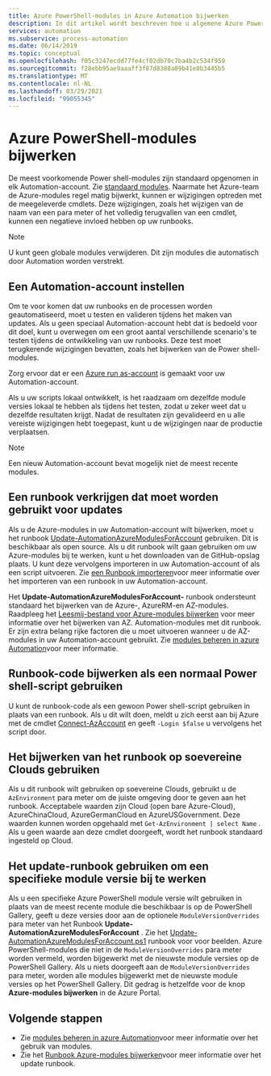 ```yaml
---
title: Azure PowerShell-modules in Azure Automation bijwerken
description: In dit artikel wordt beschreven hoe u algemene Azure PowerShell-modules die standaard worden meegeleverd in Azure Automation bijwerken.
services: automation
ms.subservice: process-automation
ms.date: 06/14/2019
ms.topic: conceptual
ms.openlocfilehash: f05c3247ecdd77fe4cf02db70c7ba4b2c534f959
ms.sourcegitcommit: f28ebb95ae9aaaff3f87d8388a09b41e0b3445b5
ms.translationtype: MT
ms.contentlocale: nl-NL
ms.lasthandoff: 03/29/2021
ms.locfileid: "99055345"
---
```

# <a name="update-azure-powershell-modules"></a>Azure PowerShell-modules bijwerken

De meest voorkomende Power shell-modules zijn standaard opgenomen in elk Automation-account. Zie [standaard modules](shared-resources/modules.md#default-modules). Naarmate het Azure-team de Azure-modules regel matig bijwerkt, kunnen er wijzigingen optreden met de meegeleverde cmdlets. Deze wijzigingen, zoals het wijzigen van de naam van een para meter of het volledig terugvallen van een cmdlet, kunnen een negatieve invloed hebben op uw runbooks. 

> [!NOTE]
> U kunt geen globale modules verwijderen. Dit zijn modules die automatisch door Automation worden verstrekt.

## <a name="set-up-an-automation-account"></a>Een Automation-account instellen

Om te voor komen dat uw runbooks en de processen worden geautomatiseerd, moet u testen en valideren tijdens het maken van updates. Als u geen speciaal Automation-account hebt dat is bedoeld voor dit doel, kunt u overwegen om een groot aantal verschillende scenario's te testen tijdens de ontwikkeling van uw runbooks. Deze test moet terugkerende wijzigingen bevatten, zoals het bijwerken van de Power shell-modules.

Zorg ervoor dat er een [Azure run as-account](automation-security-overview.md#run-as-accounts) is gemaakt voor uw Automation-account.

Als u uw scripts lokaal ontwikkelt, is het raadzaam om dezelfde module versies lokaal te hebben als tijdens het testen, zodat u zeker weet dat u dezelfde resultaten krijgt. Nadat de resultaten zijn gevalideerd en u alle vereiste wijzigingen hebt toegepast, kunt u de wijzigingen naar de productie verplaatsen.

> [!NOTE]
> Een nieuw Automation-account bevat mogelijk niet de meest recente modules.

## <a name="obtain-a-runbook-to-use-for-updates"></a>Een runbook verkrijgen dat moet worden gebruikt voor updates

Als u de Azure-modules in uw Automation-account wilt bijwerken, moet u het runbook [Update-AutomationAzureModulesForAccount](https://github.com/Microsoft/AzureAutomation-Account-Modules-Update) gebruiken. Dit is beschikbaar als open source. Als u dit runbook wilt gaan gebruiken om uw Azure-modules bij te werken, kunt u het downloaden van de GitHub-opslag plaats. U kunt deze vervolgens importeren in uw Automation-account of als een script uitvoeren. Zie [een Runbook importeren](manage-runbooks.md#import-a-runbook)voor meer informatie over het importeren van een runbook in uw Automation-account.

Het **Update-AutomationAzureModulesForAccount-** runbook ondersteunt standaard het bijwerken van de Azure-, AzureRM-en AZ-modules. Raadpleeg het [Leesmij-bestand voor Azure-modules bijwerken](https://github.com/microsoft/AzureAutomation-Account-Modules-Update/blob/master/README.md) voor meer informatie over het bijwerken van AZ. Automation-modules met dit runbook. Er zijn extra belang rijke factoren die u moet uitvoeren wanneer u de AZ-modules in uw Automation-account gebruikt. Zie [modules beheren in azure Automation](shared-resources/modules.md)voor meer informatie.

## <a name="use-update-runbook-code-as-a-regular-powershell-script"></a>Runbook-code bijwerken als een normaal Power shell-script gebruiken

U kunt de runbook-code als een gewoon Power shell-script gebruiken in plaats van een runbook. Als u dit wilt doen, meldt u zich eerst aan bij Azure met de cmdlet [Connect-AzAccount](/powershell/module/az.accounts/connect-azaccount) en geeft `-Login $false` u vervolgens het script door.

## <a name="use-the-update-runbook-on-sovereign-clouds"></a>Het bijwerken van het runbook op soevereine Clouds gebruiken

Als u dit runbook wilt gebruiken op soevereine Clouds, gebruikt u de `AzEnvironment` para meter om de juiste omgeving door te geven aan het runbook. Acceptabele waarden zijn Cloud (open bare Azure-Cloud), AzureChinaCloud, AzureGermanCloud en AzureUSGovernment. Deze waarden kunnen worden opgehaald met `Get-AzEnvironment | select Name` . Als u geen waarde aan deze cmdlet doorgeeft, wordt het runbook standaard ingesteld op Cloud.

## <a name="use-the-update-runbook-to-update-a-specific-module-version"></a>Het update-runbook gebruiken om een specifieke module versie bij te werken

Als u een specifieke Azure PowerShell module versie wilt gebruiken in plaats van de meest recente module die beschikbaar is op de PowerShell Gallery, geeft u deze versies door aan de optionele `ModuleVersionOverrides` para meter van het Runbook **Update-AutomationAzureModulesForAccount** . Zie het  [Update-AutomationAzureModulesForAccount.ps1](https://github.com/Microsoft/AzureAutomation-Account-Modules-Update/blob/master/Update-AutomationAzureModulesForAccount.ps1) runbook voor voor beelden. Azure PowerShell-modules die niet in de `ModuleVersionOverrides` para meter worden vermeld, worden bijgewerkt met de nieuwste module versies op de PowerShell Gallery. Als u niets doorgeeft aan de `ModuleVersionOverrides` para meter, worden alle modules bijgewerkt met de nieuwste module versies op het PowerShell Gallery. Dit gedrag is hetzelfde voor de knop **Azure-modules bijwerken** in de Azure Portal.

## <a name="next-steps"></a>Volgende stappen

* Zie [modules beheren in azure Automation](shared-resources/modules.md)voor meer informatie over het gebruik van modules.
* Zie het [Runbook Azure-modules bijwerken](https://github.com/Microsoft/AzureAutomation-Account-Modules-Update)voor meer informatie over het update runbook.
